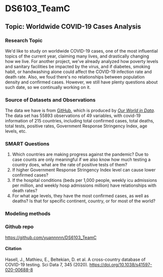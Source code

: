 # DS6103_TeamC

## Topic: Worldwide COVID-19 Cases Analysis

### Research Topic

We'd like to study on worldwide COVID-19 cases, one of the most influential topics of the current year, claiming many lives, and drastically changing how we live.  For another project, we've already analyzed how poverty levels and sanitary facilities be impacted by the virus, and if diabetes, smoking habit, or handwashing alone could affect the COVID-19 infection rate and death rate. Also, we foud there's no relationships between population density and confirmed cases. However, we still have plenty questions about such date, so we continually working on it.

### Source of Datasets and Observations
The data we have is from [GitHub](https://github.com/owid/covid-19-data/blob/master/public/data/owid-covid-data.csv), which is produced by [*Our World in Data*](https://ourworldindata.org/coronavirus). The data set has 55893 observations of 49 variables, with covid-19 information of 215 countries, including total confirmed cases, total deaths, total tests, positive rates, Government Response Stringency Index, age levels, etc. 

### SMART Questions
1. Which countries are making progress against the pandemic? Due to case counts are only meaningful if we also know how much testing a country does, what are the rate of positive tests of them?
2. If higher Government Response Stringency Index level can cause lower confirmed cases?
3. If the hospital conditions (beds per 1,000 people, weekly icu admissions per million, and weekly hosp admissions million) have relationships with death rates?
4. For what age levels, they have the most confirmed cases, as well as deaths? Is that for specific continent, country, or for most of the world?

### Modeling methods

### Github repo
https://github.com/yuannnnn/DS6103_TeamC

#### Citation
Hasell, J., Mathieu, E., Beltekian, D. et al. A cross-country database of COVID-19 testing. Sci Data 7, 345 (2020). https://doi.org/10.1038/s41597-020-00688-8


